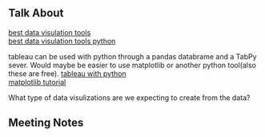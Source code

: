 ## Talk About

[best data visulation tools](https://www.geeksforgeeks.org/10-best-data-visualization-tools-in-2020/)  
[best data visulation tools python](https://betterprogramming.pub/7-must-try-data-visualization-libraries-in-python-fd0fe76e08a0)  

tableau can be used with python through a pandas databrame and a TabPy sever. Would maybe be easier to use matplotlib or another python tool(also these are free).
[tableau with python](https://help.tableau.com/current/prep/en-us/prep_scripts_TabPy.htm)  
[matplotlib tutorial](https://matplotlib.org/stable/tutorials/introductory/usage.html#sphx-glr-tutorials-introductory-usage-py)  

What type of data visulizations are we expecting to create from the data?

## Meeting Notes




